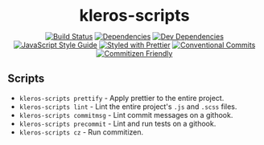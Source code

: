 <p align="center">
  <b style="font-size: 32px;">kleros-scripts</b>
</p>

<p align="center">
  <a href="https://travis-ci.org/kleros/kleros-js-scripts"><img src="https://travis-ci.org/kleros/kleros-js-scripts.svg?branch=master" alt="Build Status"></a>
  <a href="https://david-dm.org/kleros/kleros-js-scripts"><img src="https://david-dm.org/kleros/kleros-js-scripts.svg" alt="Dependencies"></a>
  <a href="https://david-dm.org/kleros/kleros-js-scripts?type=dev"><img src="https://david-dm.org/kleros/kleros-js-scripts/dev-status.svg" alt="Dev Dependencies"></a>
  <a href="https://standardjs.com"><img src="https://img.shields.io/badge/code_style-standard-brightgreen.svg" alt="JavaScript Style Guide"></a>
  <a href="https://github.com/prettier/prettier"><img src="https://img.shields.io/badge/styled_with-prettier-ff69b4.svg" alt="Styled with Prettier"></a>
  <a href="https://conventionalcommits.org"><img src="https://img.shields.io/badge/Conventional%20Commits-1.0.0-yellow.svg" alt="Conventional Commits"></a>
  <a href="http://commitizen.github.io/cz-cli/"><img src="https://img.shields.io/badge/commitizen-friendly-brightgreen.svg" alt="Commitizen Friendly"></a>
</p>

## Scripts

* `kleros-scripts prettify` - Apply prettier to the entire project.
* `kleros-scripts lint` - Lint the entire project's `.js` and `.scss` files.
* `kleros-scripts commitmsg` - Lint commit messages on a githook.
* `kleros-scripts precommit` - Lint and run tests on a githook.
* `kleros-scripts cz` - Run commitizen.
